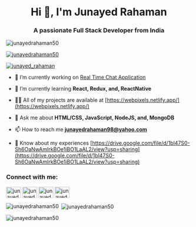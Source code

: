 <h1 align="center">Hi 👋, I'm Junayed Rahaman</h1>
<h3 align="center">A passionate Full Stack Developer from India</h3>

<p align="left"> <img src="https://komarev.com/ghpvc/?username=junayedrahaman50&label=Profile%20views&color=0e75b6&style=flat" alt="junayedrahaman50" /> </p>

<p align="left"> <a href="https://github.com/ryo-ma/github-profile-trophy"><img src="https://github-profile-trophy.vercel.app/?username=junayedrahaman50" alt="junayedrahaman50" /></a> </p>

<p align="left"> <a href="https://twitter.com/junayed_rahaman" target="blank"><img src="https://img.shields.io/twitter/follow/junayed_rahaman?logo=twitter&style=for-the-badge" alt="junayed_rahaman" /></a> </p>

- 🔭 I’m currently working on [Real Time Chat Application](https://github.com/junayedrahaman50/Real-Time-Chat-App)

- 🌱 I’m currently learning **React, Redux, and, ReactNative**

- 👨‍💻 All of my projects are available at [https://webpixels.netlify.app/](https://webpixels.netlify.app/)

- 💬 Ask me about **HTML/CSS, JavaScript, NodeJS, and, MongoDB**

- 📫 How to reach me **junayedrahaman98@yahoo.com**

- 📄 Know about my experiences [https://drive.google.com/file/d/1bl47S0-Sh6OaNwAmIrkBOe1iBO1LaAL2/view?usp=sharing](https://drive.google.com/file/d/1bl47S0-Sh6OaNwAmIrkBOe1iBO1LaAL2/view?usp=sharing)

<h3 align="left">Connect with me:</h3>
<p align="left">
<a href="https://codepen.io/junayedrahaman50" target="blank"><img align="center" src="https://raw.githubusercontent.com/rahuldkjain/github-profile-readme-generator/master/src/images/icons/Social/codepen.svg" alt="junayedrahaman50" height="30" width="40" /></a>
<a href="https://twitter.com/junayed_rahaman" target="blank"><img align="center" src="https://raw.githubusercontent.com/rahuldkjain/github-profile-readme-generator/master/src/images/icons/Social/twitter.svg" alt="junayed_rahaman" height="30" width="40" /></a>
<a href="https://linkedin.com/in/junayedrahaman500" target="blank"><img align="center" src="https://raw.githubusercontent.com/rahuldkjain/github-profile-readme-generator/master/src/images/icons/Social/linked-in-alt.svg" alt="junayedrahaman500" height="30" width="40" /></a>
<a href="https://www.hackerrank.com/junayedrahaman51" target="blank"><img align="center" src="https://raw.githubusercontent.com/rahuldkjain/github-profile-readme-generator/master/src/images/icons/Social/hackerrank.svg" alt="junayedrahaman51" height="30" width="40" /></a>
</p>

<p><img align="left" src="https://github-readme-stats.vercel.app/api/top-langs?username=junayedrahaman50&show_icons=true&locale=en&layout=compact" alt="junayedrahaman50" /></p>

<p>&nbsp;<img align="center" src="https://github-readme-stats.vercel.app/api?username=junayedrahaman50&show_icons=true&locale=en" alt="junayedrahaman50" /></p>

<p><img align="center" src="https://github-readme-streak-stats.herokuapp.com/?user=junayedrahaman50&" alt="junayedrahaman50" /></p>

